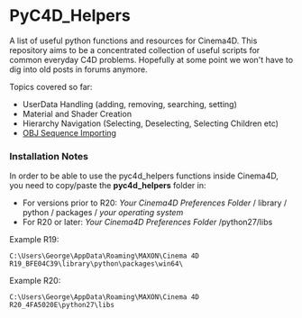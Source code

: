 # PyC4D_Helpers
A list of useful python functions and resources for Cinema4D. 
This repository aims to be a concentrated collection of useful scripts for common everyday C4D problems.
Hopefully at some point we won't have to dig into old posts in forums anymore.

Topics covered so far:
  - UserData Handling (adding, removing, searching, setting)
  - Material and Shader Creation
  - Hierarchy Navigation (Selecting, Deselecting, Selecting Children etc)
  - [OBJ Sequence Importing](https://github.com/GeorgeAdamon/pyc4d_helpers/tree/master/scripts/ObjSequenceReader)

### Installation Notes
In order to be able to use the pyc4d_helpers functions inside Cinema4D, you need to copy/paste the **pyc4d_helpers** folder in: 

* For versions prior to R20: *Your Cinema4D Preferences Folder* / library / python / packages / *your operating system*
* For R20 or later: *Your Cinema4D Preferences Folder* /python27/libs

Example R19: 
```
C:\Users\George\AppData\Roaming\MAXON\Cinema 4D R19_BFE04C39\library\python\packages\win64\
```
Example R20: 
```
C:\Users\George\AppData\Roaming\MAXON\Cinema 4D R20_4FA5020E\python27\libs
```
